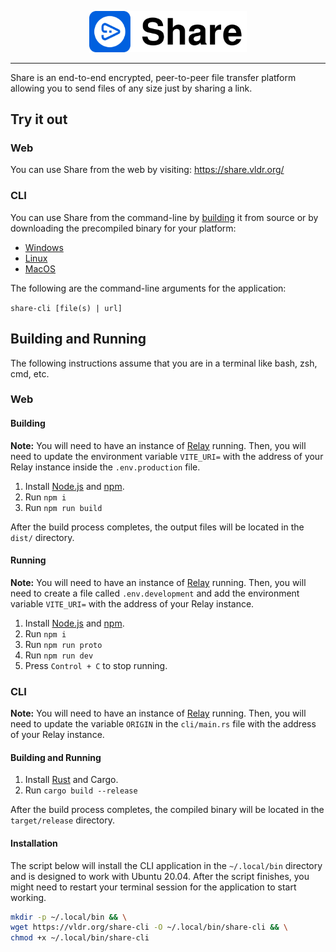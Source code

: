 <p align="center">
    <img src='logo.svg?raw=true' width='50%'>
</p>

---

Share is an end-to-end encrypted, peer-to-peer file transfer platform allowing you to send files of any size just by sharing a link.

## Try it out

### Web

You can use Share from the web by visiting: https://share.vldr.org/

### CLI

You can use Share from the command-line by [building](#building-and-running-1) it from source or by downloading the precompiled binary for your platform:

- [Windows](https://github.com/vldr/Share/releases/download/CLI/share-cli-windows-amd64.exe)
- [Linux](https://github.com/vldr/Share/releases/download/CLI/share-cli-linux-amd64)
- [MacOS](https://github.com/vldr/Share/releases/download/CLI/share-cli-macos-amd64)

The following are the command-line arguments for the application:

`share-cli [file(s) | url]`

## Building and Running

The following instructions assume that you are in a terminal like bash, zsh, cmd, etc.

### Web

#### Building

**Note:** You will need to have an instance of [Relay](https://github.com/vldr/Relay) running. Then, you will need to update the environment variable `VITE_URI=` with the address of your Relay instance inside the `.env.production` file.

1. Install [Node.js](https://nodejs.org/en) and [npm](https://www.npmjs.com/).
2. Run `npm i`
3. Run `npm run build`

After the build process completes, the output files will be located in the `dist/` directory.

#### Running

**Note:** You will need to have an instance of [Relay](https://github.com/vldr/Relay) running. Then, you will need to create a file called `.env.development` and add the environment variable `VITE_URI=` with the address of your Relay instance.

1. Install [Node.js](https://nodejs.org/en) and [npm](https://www.npmjs.com/).
2. Run `npm i`
3. Run `npm run proto`
4. Run `npm run dev`
5. Press `Control + C` to stop running.

### CLI

**Note:** You will need to have an instance of [Relay](https://github.com/vldr/Relay) running. Then, you will need to update the variable `ORIGIN` in the `cli/main.rs` file with the address of your Relay instance.

#### Building and Running

1. Install [Rust](https://www.rust-lang.org/learn/get-started) and Cargo.
2. Run `cargo build --release`

After the build process completes, the compiled binary will be located in the `target/release` directory.

#### Installation

The script below will install the CLI application in the `~/.local/bin` directory and is designed to work with Ubuntu 20.04. After the script finishes, you might need to restart your terminal session for the application to start working.

```bash
mkdir -p ~/.local/bin && \
wget https://vldr.org/share-cli -O ~/.local/bin/share-cli && \
chmod +x ~/.local/bin/share-cli
```
